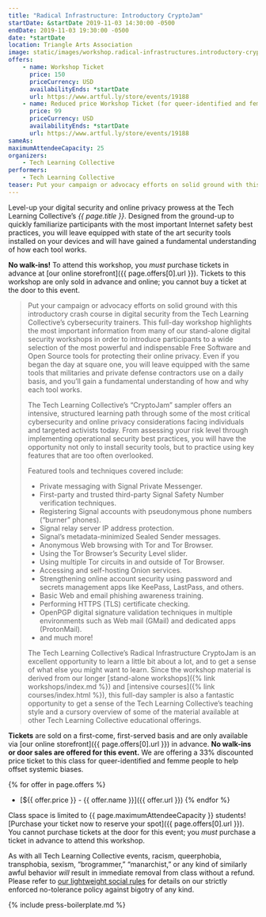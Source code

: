 ```yaml
---
title: "Radical Infrastructure: Introductory CryptoJam"
startDate: &startDate 2019-11-03 14:30:00 -0500
endDate: 2019-11-03 19:30:00 -0500
date: *startDate
location: Triangle Arts Association
image: static/images/workshop.radical-infrastructures.introductory-cryptojam.rectangle.png
offers:
    - name: Workshop Ticket
      price: 150
      priceCurrency: USD
      availabilityEnds: *startDate
      url: https://www.artful.ly/store/events/19188
    - name: Reduced price Workshop Ticket (for queer-identified and femme people)
      price: 99
      priceCurrency: USD
      availabilityEnds: *startDate
      url: https://www.artful.ly/store/events/19188
sameAs:
maximumAttendeeCapacity: 25
organizers:
    - Tech Learning Collective
performers:
    - Tech Learning Collective
teaser: Put your campaign or advocacy efforts on solid ground with this introductory crash course in digital security from the Tech Learning Collective&rsquo;s cybersecurity trainers. You&rsquo;ll leave equipped with the same tools that militaries and private defense contractors use on a daily basis.
---
```


Level-up your digital security and online privacy prowess at the Tech Learning Collective&rsquo;s *{{ page.title }}*. Designed from the ground-up to quickly familiarize participants with the most important Internet safety best practices, you will leave equipped with state of the art security tools installed on your devices and will have gained a fundamental understanding of how each tool works.

**No walk-ins!** To attend this workshop, you *must* purchase tickets in advance at [our online storefront]({{ page.offers[0].url }}). Tickets to this workshop are only sold in advance and online; you cannot buy a ticket at the door to this event.

> Put your campaign or advocacy efforts on solid ground with this introductory crash course in digital security from the Tech Learning Collective&rsquo;s cybersecurity trainers. This full-day workshop highlights the most important information from many of our stand-alone digital security workshops in order to introduce participants to a wide selection of the most powerful and indispensable Free Software and Open Source tools for protecting their online privacy. Even if you began the day at square one, you will leave equipped with the same tools that militaries and private defense contractors use on a daily basis, and you&rsquo;ll gain a fundamental understanding of how and why each tool works.
> 
> The Tech Learning Collective&rsquo;s &ldquo;CryptoJam&rdquo; sampler offers an intensive, structured learning path through some of the most critical cybersecurity and online privacy considerations facing individuals and targeted activists today. From assessing your risk level through implementing operational security best practices, you will have the opportunity not only to install security tools, but to practice using key features that are too often overlooked.
> 
> Featured tools and techniques covered include:
> 
> * Private messaging with Signal Private Messenger.
> * First-party and trusted third-party Signal Safety Number verification techniques.
> * Registering Signal accounts with pseudonymous phone numbers (&ldquo;burner&rdquo; phones).
> * Signal relay server IP address protection.
> * Signal&rsquo;s metadata-minimized Sealed Sender messages.
> * Anonymous Web browsing with Tor and Tor Browser.
> * Using the Tor Browser&rsquo;s Security Level slider.
> * Using multiple Tor circuits in and outside of Tor Browser.
> * Accessing and self-hosting Onion services.
> * Strengthening online account security using password and secrets management apps like KeePass, LastPass, and others.
> * Basic Web and email phishing awareness training.
> * Performing HTTPS (TLS) certificate checking.
> * OpenPGP digital signature validation techniques in multiple environments such as Web mail (GMail) and dedicated apps (ProtonMail).
> * and much more!
> 
> The Tech Learning Collective&rsquo;s Radical Infrastructure CryptoJam is an excellent opportunity to learn a little bit about a lot, and to get a sense of what else you might want to learn. Since the workshop material is derived from our longer [stand-alone workshops]({% link workshops/index.md %}) and [intensive courses]({% link courses/index.html %}), this full-day sampler is also a fantastic opportunity to get a sense of the Tech Learning Collective&rsquo;s teaching style and a cursory overview of some of the material available at other Tech Learning Collective educational offerings.

**Tickets** are sold on a first-come, first-served basis and are only available via [our online storefront]({{ page.offers[0].url }}) in advance. **No walk-ins or door sales are offered for this event.** We are offering a 33% discounted price ticket to this class for queer-identified and femme people to help offset systemic biases.

{% for offer in page.offers %}
* [${{ offer.price }} - {{ offer.name }}]({{ offer.url }})
{% endfor %}

Class space is limited to {{ page.maximumAttendeeCapacity }} students! [Purchase your ticket now to reserve your spot]({{ page.offers[0].url }}). You cannot purchase tickets at the door for this event; you *must* purchase a ticket in advance to attend this workshop.

As with all Tech Learning Collective events, racism, queerphobia, transphobia, sexism, &ldquo;brogrammer,&rdquo; &ldquo;manarchist,&rdquo; or any kind of similarly awful behavior *will* result in immediate removal from class without a refund. Please refer to [our lightweight social rules](https://github.com/AnarchoTechNYC/meta/wiki/Social-rules) for details on our strictly enforced no-tolerance policy against bigotry of any kind.

{% include press-boilerplate.md %}
